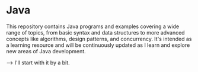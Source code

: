 # Java
This repository contains Java programs and examples covering a wide range of topics, from basic syntax and data structures to more advanced concepts like algorithms, design patterns, and concurrency. It's intended as a learning resource and will be continuously updated as I learn and explore new areas of Java development.

--> I'll start with it by a bit.
